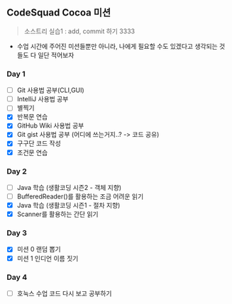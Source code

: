 ## CodeSquad Cocoa 미션 ##  
> 소스트리 실습1 : add, commit 하기 3333

- 수업 시간에 주어진 미션들뿐만 아니라, 나에게 필요할 수도 있겠다고 생각되는 것들도 다 일단 적어보자

### Day 1
- [ ] Git 사용법 공부(CLI,GUI)
- [ ] IntelliJ 사용법 공부
- [ ] 별찍기
- [X] 반복문 연습
- [X] GitHub Wiki 사용법 공부
- [X] Git gist 사용법 공부 (어디에 쓰는거지..? -> 코드 공유)
- [X] 구구단 코드 작성
- [X] 조건문 연습

### Day 2
- [ ] Java 학습 (생활코딩 시즌2 - 객체 지향)
- [ ] BufferedReader()를 활용하는 조금 어려운 읽기
- [X] Java 학습 (생활코딩 시즌1 - 절차 지향)
- [X] Scanner를 활용하는 간단 읽기

### Day 3
- [X] 미션 0 랜덤 뽑기
- [X] 미션 1 인디언 이름 짓기

### Day 4
- [ ] 호눅스 수업 코드 다시 보고 공부하기
